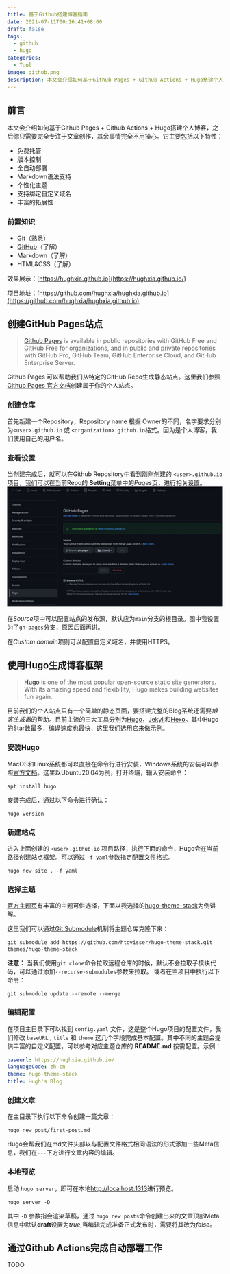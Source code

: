 ```yaml
---
title: 基于Github搭建博客指南
date: 2021-07-11T00:16:41+08:00
draft: false
tags: 
  - github
  - hugo
categories: 
  - Tool
image: github.png
description: 本文会介绍如何基于Github Pages + Github Actions + Hugo搭建个人博客，之后你只需要完全专注于文章创作，其余事情完全不用操心。
---
```


## 前言

本文会介绍如何基于Github Pages + Github Actions + Hugo搭建个人博客，之后你只需要完全专注于文章创作，其余事情完全不用操心。它主要包括以下特性：

- 免费托管
- 版本控制
- 全自动部署
- Markdown语法支持
- 个性化主题
- 支持绑定自定义域名
- 丰富的拓展性

### 前置知识

- [Git](https://git-scm.com)（熟悉）
- [GitHub](https://github.com)（了解）
- Markdown（了解）
- HTML&CSS（了解）

效果展示：[https://hughxia.github.io](https://hughxia.github.io/)

项目地址：[https://github.com/hughxia/hughxia.github.io](https://github.com/hughxia/hughxia.github.io)

## 创建GitHub Pages站点

> [Github Pages](https://pages.github.com/) is available in public repositories with GitHub Free and GitHub Free for organizations, and in public and private repositories with GitHub Pro, GitHub Team, GitHub Enterprise Cloud, and GitHub Enterprise Server.

Github Pages 可以帮助我们从特定的GitHub Repo生成静态站点。这里我们参照[Github Pages 官方文档](https://docs.github.com/cn/pages/getting-started-with-github-pages/creating-a-github-pages-site)创建属于你的个人站点。

### 创建仓库

首先新建一个Repository，Repository name 根据 Owner的不同，名字要求分别为`<user>.github.io` 或 `<organization>.github.io`格式。因为是个人博客，我们使用自己的用户名。

### 查看设置

当创建完成后，就可以在Github Repository中看到刚刚创建的 `<user>.github.io` 项目，我们可以在当前Repo的 **Setting**菜单中的*Pages*页，进行相关设置。
![Setting](github-pages-setting.jpeg)

在*Source*项中可以配置站点的发布源，默认应为`main`分支的根目录。图中我设置为了`gh-pages`分支，原因后面再讲。

在*Custom domain*项则可以配置自定义域名，并使用HTTPS。

## 使用Hugo生成博客框架

> [Hugo](https://gohugo.io/) is one of the most popular open-source static site generators. With its amazing speed and flexibility, Hugo makes building websites fun again.

目前我们的个人站点只有一个简单的静态页面，要搭建完整的Blog系统还需要*博客生成器*的帮助。目前主流的三大工具分别为[Hugo](https://github.com/gohugoio/hugo)，[Jekyll](https://github.com/jekyll/jekyll)和[Hexo](https://github.com/hexojs/hexo)。其中Hugo的Star数最多，编译速度也最快，这里我们选用它来做示例。

### 安装Hugo

MacOS和Linux系统都可以直接在命令行进行安装，Windows系统的安装可以参照[官方文档](https://gohugo.io/getting-started/installing)。这里以Ubuntu20.04为例，打开终端，输入安装命令：

``` Shell
apt install hugo
```

安装完成后，通过以下命令进行确认：

``` Shell
hugo version
```

### 新建站点

进入上面创建的 `<user>.github.io` 项目路径，执行下面的命令，Hugo会在当前路径创建站点框架。可以通过 `-f yaml`参数指定配置文件格式。

``` Shell
hugo new site . -f yaml
```

### 选择主题

[官方主题页](https://themes.gohugo.io/)有丰富的主题可供选择，下面以我选择的[hugo-theme-stack](https://themes.gohugo.io/themes/hugo-theme-stack/)为例讲解。

这里我们可以通过[Git Submodule](https://git-scm.com/book/en/v2/Git-Tools-Submodules)机制将主题仓库克隆下来：

``` Shell
git submodule add https://github.com/htdvisser/hugo-theme-stack.git themes/hugo-theme-stack
```

**注意：** 当我们使用`git clone`命令拉取远程仓库的时候，默认不会拉取子模块代码，可以通过添加`--recurse-submodules`参数来拉取。 或者在主项目中执行以下命令：

``` Shell
git submodule update --remote --merge 
```

### 编辑配置

在项目主目录下可以找到 `config.yaml` 文件，这是整个Hugo项目的配置文件，我们修改 `baseURL` ,  `title` 和 `theme` 这几个字段完成基本配置。其中不同的主题会提供丰富的自定义配置，可以参考对应主题仓库的 **README.md** 按需配置。示例：

``` Yaml
baseurl: https://hughxia.github.io/
languageCode: zh-cn
theme: hugo-theme-stack
title: Hugh's Blog
```

### 创建文章

在主目录下执行以下命令创建一篇文章：

``` Shell
hugo new post/first-post.md
```

Hugo会帮我们在md文件头部以与配置文件格式相同语法的形式添加一些Meta信息，我们在`---`下方进行文章内容的编辑。

### 本地预览

启动 `hugo server`，即可在本地[http://localhost:1313](http://localhost:1313)进行预览。

``` Shell
hugo server -D
```

其中 `-D` 参数指会渲染草稿，通过 `hugo new posts`命令创建出来的文章顶部Meta信息中默认**draft**设置为*true*,当编辑完成准备正式发布时，需要将其改为*false*。

## 通过Github Actions完成自动部署工作

TODO
